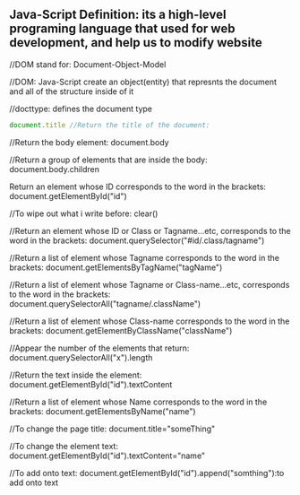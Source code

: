 Java-Script Definition:
its a high-level programing language that used for web development, and  help us to modify website
---
//DOM stand for:
Document-Object-Model

//DOM:
Java-Script create an object(entity) that represnts the document and all of the structure inside of it

//docttype:
defines the document type

```javascript
document.title //Return the title of the document:
```
//Return the body element:
document.body

//Return a group of elements that are inside the body:
document.body.children

Return an element whose ID corresponds to the word in the brackets:
document.getElementById("id")

//To wipe out what i write before:
clear()

//Return an element whose ID or Class or Tagname...etc, corresponds to the word in the brackets:
document.querySelector("#id/.class/tagname")

//Return  a list of element whose Tagname corresponds to the word in the brackets:
document.getElementsByTagName("tagName")

//Return  a list of element whose Tagname or Class-name...etc, corresponds to the word in the brackets:
document.querySelectorAll("tagname/.className")

//Return  a list of element whose Class-name corresponds to the word in the brackets:
document.getElementByClassName("className")

//Appear the number of the elements that return:
document.querySelectorAll("x").length

//Return the text inside the element:
document.getElementById("id").textContent

//Return  a list of element whose Name corresponds to the word in the brackets:
document.getElementsByName("name")

//To change the page title:
document.title="someThing"

//To change the element text:
document.getElementById("id").textContent="name"

//To add  onto text:
document.getElementById("id").append("somthing"):to add  onto text
